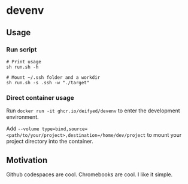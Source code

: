 # devenv

## Usage

### Run script

```shell
# Print usage
sh run.sh -h

# Mount ~/.ssh folder and a workdir
sh run.sh -s .ssh -w "./target"
```

### Direct container usage

Run `docker run -it ghcr.io/deifyed/devenv` to enter the development environment.

Add `--volume type=bind,source=<path/to/your/project>,destination=/home/dev/project` to mount your project directory
into the container.

## Motivation

Github codespaces are cool. Chromebooks are cool. I like it simple.
